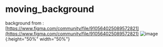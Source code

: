 # moving_background
background from : [https://www.figma.com/community/file/910564025089572821](https://www.figma.com/community/file/910564025089572821)
![image](https://user-images.githubusercontent.com/97815504/150679567-75677a4f-f8fa-4c69-b3b6-e68a71b9d53a.png){:height="50%" width="50%"}
